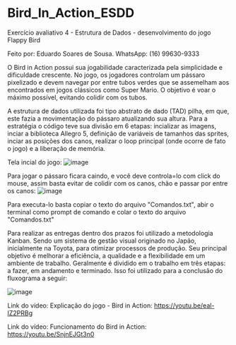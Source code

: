 # Bird_In_Action_ESDD
Exercício avaliativo 4 - Estrutura de Dados - desenvolvimento do jogo Flappy Bird

Feito por: Eduardo Soares de Sousa.
WhatsApp: (16) 99630-9333

O Bird in Action possui sua jogabilidade caracterizada pela simplicidade e dificuldade crescente. 
No jogo, os jogadores controlam um pássaro pixelizado e devem navegar por entre tubos verdes que se assemelham aos encontrados em jogos clássicos como Super Mario. 
O objetivo é voar o máximo possível, evitando colidir com os tubos. 

A estrutura de dados utilizada foi tipo abstrato de dado (TAD) pilha, em que, este
fazia a movimentação do pássaro atualizando sua altura. Para a estratégia o código teve sua divisão em 6 etapas: 
incializar as imagens, inciar a biblioteca Allegro 5, definição de variáveis de tamanhos das sprites, inciar as posições dos canos, 
realizar o loop principal (onde ocorre de fato o jogo) e a liberação de memória.

Tela incial do jogo:
![image](https://github.com/Eduardo-Soares-Sousa/Bird_In_Action_ESDD/assets/141190077/8c228383-322b-4653-ab88-47b8d33d7970)

Para jogar o pássaro ficara caindo, e você deve controla=lo com click do mouse, assim basta evitar de colidir com os canos, chão e passar por entre os canos:
![image](https://github.com/Eduardo-Soares-Sousa/Bird_In_Action_ESDD/assets/141190077/4edd03b2-0670-4024-82a6-c16169cba2e2)

Para executa-lo basta copiar o texto do arquivo "Comandos.txt", abir o terminal como prompt de comando e colar o texto do arquivo "Comandos.txt"

Para realizar as entregas dentro dos prazos foi utilizado a metodologia Kanban. 
Sendo um sistema de gestão visual originado no Japão, inicialmente na Toyota, para otimizar processos de produção. 
Seu principal objetivo é melhorar a eficiência, a qualidade e a flexibilidade em um ambiente de trabalho. 
Geralmente é dividido em o trabalho em três etapas: a fazer, em andamento e terminado.
Isso foi utilizado para a conclusão do fluxograma a seguir:

![image](https://github.com/Eduardo-Soares-Sousa/Bird_In_Action_ESDD/assets/141190077/833860ff-4d45-4f01-a552-8637cbb309b5)

Link do vídeo: Explicação do jogo - Bird in Action: https://youtu.be/eal-IZ2PRBg

Link do vídeo: Funcionamento do Bird in Action: https://youtu.be/SnjnEJGt3n0
